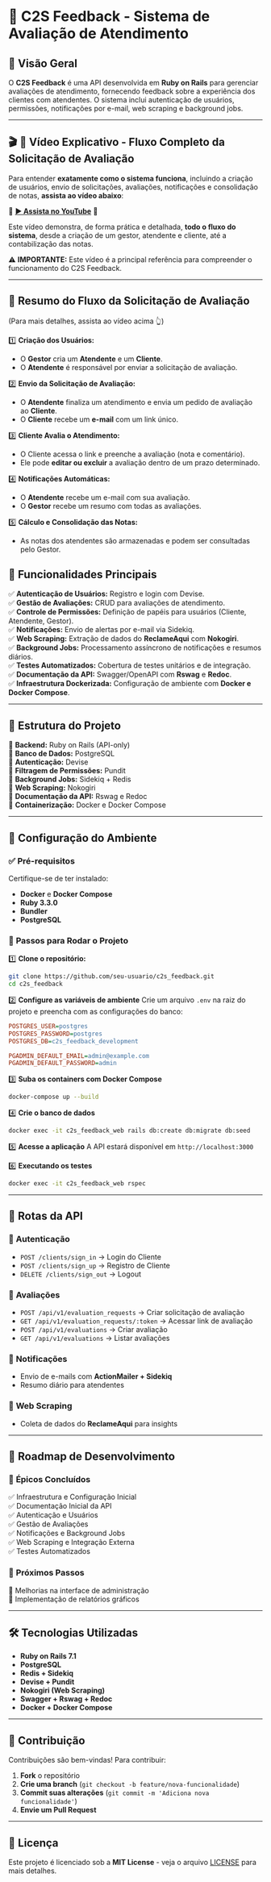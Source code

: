 # 📢 C2S Feedback - Sistema de Avaliação de Atendimento

## 📌 Visão Geral
O **C2S Feedback** é uma API desenvolvida em **Ruby on Rails** para gerenciar avaliações de atendimento, fornecendo feedback sobre a experiência dos clientes com atendentes. O sistema inclui autenticação de usuários, permissões, notificações por e-mail, web scraping e background jobs.

---

## 🎬 **📌 Vídeo Explicativo - Fluxo Completo da Solicitação de Avaliação**
Para entender **exatamente como o sistema funciona**, incluindo a criação de usuários, envio de solicitações, avaliações, notificações e consolidação de notas, **assista ao vídeo abaixo**:

🔗 **[▶ Assista no YouTube](https://youtu.be/hbMVQfk46MY)** 🎥  

Este vídeo demonstra, de forma prática e detalhada, **todo o fluxo do sistema**, desde a criação de um gestor, atendente e cliente, até a contabilização das notas.

⚠ **IMPORTANTE:** Este vídeo é a principal referência para compreender o funcionamento do C2S Feedback.

---

## 📌 **Resumo do Fluxo da Solicitação de Avaliação**
(Para mais detalhes, assista ao vídeo acima 👆)

1️⃣ **Criação dos Usuários:**  
   - O **Gestor** cria um **Atendente** e um **Cliente**.  
   - O **Atendente** é responsável por enviar a solicitação de avaliação.  

2️⃣ **Envio da Solicitação de Avaliação:**  
   - O **Atendente** finaliza um atendimento e envia um pedido de avaliação ao **Cliente**.  
   - O **Cliente** recebe um **e-mail** com um link único.  

3️⃣ **Cliente Avalia o Atendimento:**  
   - O Cliente acessa o link e preenche a avaliação (nota e comentário).  
   - Ele pode **editar ou excluir** a avaliação dentro de um prazo determinado.  

4️⃣ **Notificações Automáticas:**  
   - O **Atendente** recebe um e-mail com sua avaliação.  
   - O **Gestor** recebe um resumo com todas as avaliações.  

5️⃣ **Cálculo e Consolidação das Notas:**  
   - As notas dos atendentes são armazenadas e podem ser consultadas pelo Gestor.  


## 🚀 Funcionalidades Principais

✅ **Autenticação de Usuários:** Registro e login com Devise.  
✅ **Gestão de Avaliações:** CRUD para avaliações de atendimento.  
✅ **Controle de Permissões:** Definição de papéis para usuários (Cliente, Atendente, Gestor).  
✅ **Notificações:** Envio de alertas por e-mail via Sidekiq.  
✅ **Web Scraping:** Extração de dados do **ReclameAqui** com **Nokogiri**.  
✅ **Background Jobs:** Processamento assíncrono de notificações e resumos diários.  
✅ **Testes Automatizados:** Cobertura de testes unitários e de integração.  
✅ **Documentação da API:** Swagger/OpenAPI com **Rswag** e **Redoc**.  
✅ **Infraestrutura Dockerizada:** Configuração de ambiente com **Docker e Docker Compose**.  

---

## 📂 Estrutura do Projeto

📌 **Backend:** Ruby on Rails (API-only)  
📌 **Banco de Dados:** PostgreSQL  
📌 **Autenticação:** Devise  
📌 **Filtragem de Permissões:** Pundit  
📌 **Background Jobs:** Sidekiq + Redis  
📌 **Web Scraping:** Nokogiri  
📌 **Documentação da API:** Rswag e Redoc  
📌 **Containerização:** Docker e Docker Compose  

---

## 🔧 Configuração do Ambiente

### ✅ **Pré-requisitos**
Certifique-se de ter instalado:
- **Docker** e **Docker Compose**
- **Ruby 3.3.0**
- **Bundler**
- **PostgreSQL**

### 📌 **Passos para Rodar o Projeto**

1️⃣ **Clone o repositório:**
```bash
git clone https://github.com/seu-usuario/c2s_feedback.git
cd c2s_feedback
```

2️⃣ **Configure as variáveis de ambiente**
Crie um arquivo `.env` na raiz do projeto e preencha com as configurações do banco:
```ini
POSTGRES_USER=postgres
POSTGRES_PASSWORD=postgres
POSTGRES_DB=c2s_feedback_development

PGADMIN_DEFAULT_EMAIL=admin@example.com
PGADMIN_DEFAULT_PASSWORD=admin
```

3️⃣ **Suba os containers com Docker Compose**
```bash
docker-compose up --build
```

4️⃣ **Crie o banco de dados**
```bash
docker exec -it c2s_feedback_web rails db:create db:migrate db:seed
```

5️⃣ **Acesse a aplicação**
A API estará disponível em `http://localhost:3000`

6️⃣ **Executando os testes**
```bash
docker exec -it c2s_feedback_web rspec
```

---

## 🔗 Rotas da API

### 📌 **Autenticação**
- `POST /clients/sign_in` → Login do Cliente  
- `POST /clients/sign_up` → Registro de Cliente  
- `DELETE /clients/sign_out` → Logout  

### 📌 **Avaliações**
- `POST /api/v1/evaluation_requests` → Criar solicitação de avaliação  
- `GET /api/v1/evaluation_requests/:token` → Acessar link de avaliação  
- `POST /api/v1/evaluations` → Criar avaliação  
- `GET /api/v1/evaluations` → Listar avaliações  

### 📌 **Notificações**
- Envio de e-mails com **ActionMailer + Sidekiq**  
- Resumo diário para atendentes  

### 📌 **Web Scraping**
- Coleta de dados do **ReclameAqui** para insights  

---

## 📜 Roadmap de Desenvolvimento

### 🔹 **Épicos Concluídos**
✅ Infraestrutura e Configuração Inicial  
✅ Documentação Inicial da API  
✅ Autenticação e Usuários  
✅ Gestão de Avaliações  
✅ Notificações e Background Jobs  
✅ Web Scraping e Integração Externa  
✅ Testes Automatizados  

### 🔹 **Próximos Passos**
📌 Melhorias na interface de administração  
📌 Implementação de relatórios gráficos  

---

## 🛠️ Tecnologias Utilizadas

- **Ruby on Rails 7.1**
- **PostgreSQL**
- **Redis + Sidekiq**
- **Devise + Pundit**
- **Nokogiri (Web Scraping)**
- **Swagger + Rswag + Redoc**
- **Docker + Docker Compose**

---

## 🎯 Contribuição

Contribuições são bem-vindas! Para contribuir:
1. **Fork** o repositório  
2. **Crie uma branch** (`git checkout -b feature/nova-funcionalidade`)  
3. **Commit suas alterações** (`git commit -m 'Adiciona nova funcionalidade'`)  
4. **Envie um Pull Request**  

---

## 📝 Licença

Este projeto é licenciado sob a **MIT License** - veja o arquivo [LICENSE](LICENSE) para mais detalhes.
